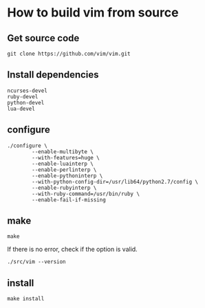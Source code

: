 # How to build vim from source

## Get source code
`git clone https://github.com/vim/vim.git`

## Install dependencies

```
ncurses-devel
ruby-devel
python-devel
lua-devel
```

## configure
```
./configure \
        --enable-multibyte \
        --with-features=huge \
        --enable-luainterp \
        --enable-perlinterp \
        --enable-pythoninterp \
        --with-python-config-dir=/usr/lib64/python2.7/config \
        --enable-rubyinterp \
        --with-ruby-command=/usr/bin/ruby \
        --enable-fail-if-missing
```

## make

`make`

If there is no error, check if the option is valid.

`./src/vim --version`

## install

`make install`

